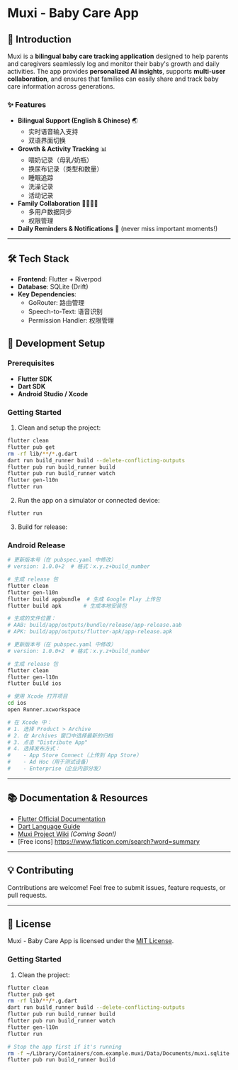 # Muxi - Baby Care App

## 🌟 Introduction
Muxi is a **bilingual baby care tracking application** designed to help parents and caregivers seamlessly log and monitor their baby's growth and daily activities. The app provides **personalized AI insights**, supports **multi-user collaboration**, and ensures that families can easily share and track baby care information across generations.

### ✨ Features
- **Bilingual Support (English & Chinese)** 🌏
  - 实时语音输入支持
  - 双语界面切换
- **Growth & Activity Tracking** 📊
  - 喂奶记录（母乳/奶瓶）
  - 换尿布记录（类型和数量）
  - 睡眠追踪
  - 洗澡记录
  - 活动记录
- **Family Collaboration** 👨‍👩‍👧‍👦
  - 多用户数据同步
  - 权限管理
- **Daily Reminders & Notifications** 🔔 (never miss important moments!)

---

## 🛠 Tech Stack
- **Frontend**: Flutter + Riverpod
- **Database**: SQLite (Drift)
- **Key Dependencies**:
  - GoRouter: 路由管理
  - Speech-to-Text: 语音识别
  - Permission Handler: 权限管理

## 🚀 Development Setup

### **Prerequisites**
- **Flutter SDK**
- **Dart SDK**
- **Android Studio / Xcode**

### **Getting Started**

1. Clean and setup the project:
```bash
flutter clean
flutter pub get
rm -rf lib/**/*.g.dart
dart run build_runner build --delete-conflicting-outputs
flutter pub run build_runner build
flutter pub run build_runner watch
flutter gen-l10n
flutter run
```

2. Run the app on a simulator or connected device:
```bash
flutter run
```

3. Build for release:

### Android Release
```bash
# 更新版本号（在 pubspec.yaml 中修改）
# version: 1.0.0+2  # 格式：x.y.z+build_number

# 生成 release 包
flutter clean
flutter gen-l10n
flutter build appbundle  # 生成 Google Play 上传包
flutter build apk       # 生成本地安装包

# 生成的文件位置：
# AAB: build/app/outputs/bundle/release/app-release.aab
# APK: build/app/outputs/flutter-apk/app-release.apk
```
```bash
# 更新版本号（在 pubspec.yaml 中修改）
# version: 1.0.0+2  # 格式：x.y.z+build_number

# 生成 release 包
flutter clean
flutter gen-l10n
flutter build ios

# 使用 Xcode 打开项目
cd ios
open Runner.xcworkspace

# 在 Xcode 中：
# 1. 选择 Product > Archive
# 2. 在 Archives 窗口中选择最新的归档
# 3. 点击 "Distribute App"
# 4. 选择发布方式：
#    - App Store Connect（上传到 App Store）
#    - Ad Hoc（用于测试设备）
#    - Enterprise（企业内部分发）
```
---

## 📚 Documentation & Resources
- [Flutter Official Documentation](https://flutter.dev/docs)
- [Dart Language Guide](https://dart.dev/guides)
- [Muxi Project Wiki](#) *(Coming Soon!)*
- [Free icons] https://www.flaticon.com/search?word=summary

---

## 💡 Contributing
Contributions are welcome! Feel free to submit issues, feature requests, or pull requests.

---

## 📜 License
Muxi - Baby Care App is licensed under the [MIT License](LICENSE).


### **Getting Started**

1. Clean the project:
```bash
flutter clean
flutter pub get
rm -rf lib/**/*.g.dart
dart run build_runner build --delete-conflicting-outputs
flutter pub run build_runner build
flutter pub run build_runner watch
flutter gen-l10n
flutter run

# Stop the app first if it's running
rm -f ~/Library/Containers/com.example.muxi/Data/Documents/muxi.sqlite
flutter pub run build_runner build